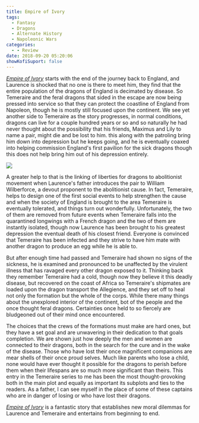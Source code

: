 ```yaml
---
title: Empire of Ivory
tags:
  - Fantasy
  - Dragons
  - Alternate History
  - Napoleonic Wars
categories:
  - - Review
date: 2018-09-20 05:20:06
showKofiSuport: false
---
```


[_Empire of Ivory_](https://www.amazon.com/gp/product/0345496876/ref=as_li_tl?ie=UTF8&tag=mysite009e-20&camp=1789&creative=9325&linkCode=as2&creativeASIN=0345496876&linkId=51d53e24e9d2eee4cfd359b83f4953c2) starts with the end of the journey back to England, and Laurence is shocked that no one is there to meet him, they find that the entire population of the dragons of England is decimated by disease. So Temeraire and the feral dragons that sided in the escape are now being pressed into service so that they can protect the coastline of England from Napoleon, though he is mostly still focused upon the continent. We see yet another side to Temeraire as the story progresses, in normal conditions, dragons can live for a couple hundred years or so and so naturally he had never thought about the possibility that his friends, Maximus and Lily to name a pair, might die and be lost to him.  this along with the patroling bring him down into depression but he keeps going, and he is eventually coaxed into helping commission England's first pavilion for the sick dragons though this does not help bring him out of his depression entirely.<!-- more --><div class="embedded-image-right">![](./empire-of-ivory.jpg)</div>

A greater help to that is the linking of liberties for dragons to abolitionist movement when Laurence's father introduces the pair to William Wilberforce, a devout proponent to the abolitionist cause.  In fact, Temeraire, helps to design one of the first social events to help strengthen the cause and when the society of England is brought to the area Temeraire is eventually tolerated, and things turn out wonderfully.  Unfortunately, the two of them are removed from future events when Temeraire falls into the quarantined longwings with a French dragon and the two of them are instantly isolated, though now Laurence has been brought to his greatest depression the eventual death of his closest friend.  Everyone is convinced that Temeraire has been infected and they strive to have him  mate with another dragon to produce an egg while he is able to.

But after enough time had passed and Temeraire had shown no signs of the sickness, he is examined and pronounced to be unaffected by the virulent illness that has ravaged every other dragon exposed to it. Thinking back they remember Temeraire had a cold, though now they believe it this deadly disease, but recovered on the coast of Africa so Temeraire's shipmates are loaded upon the dragon transport the Allegience, and they set off to heal not only the formation but the whole of the corps. While there many things about the unexplored interior of the continent, bot of the people and the once thought feral dragons. Certainties once held to so fiercely are bludgeoned out of their mind once encountered.

The choices that the crews of the formations must make are hard ones, but they have a set goal and are unwavering in their dedication to that goals completion. We are shown just how deeply the men and women are connected to their dragons, both in the search for the cure and in the wake of the disease. Those who have lost their once magnificent companions are mear shells of their once proud selves. Much like parents who lose a child, none would have ever thought it possible for the dragons to perish before them when their lifespans are so much more significant than theirs. This entry in the Temeraire series to me has been the most thought-provoking both in the main plot and equally as important its subplots and ties to the readers.  As a father, I can see myself in the place of some of these captains who are in danger of losing or who have lost their dragons.

[_Empire of Ivory_](https://www.amazon.com/gp/product/0345496876/ref=as_li_tl?ie=UTF8&tag=mysite009e-20&camp=1789&creative=9325&linkCode=as2&creativeASIN=0345496876&linkId=51d53e24e9d2eee4cfd359b83f4953c2) is a fantastic story that establishes new moral dilemmas for Laurence and Temeraire and entertains from beginning to end.